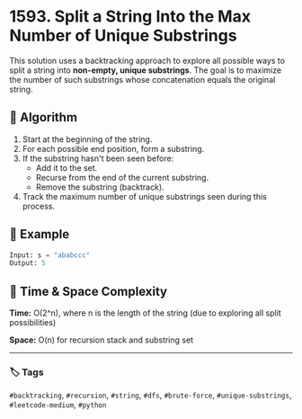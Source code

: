 # 1593. Split a String Into the Max Number of Unique Substrings

This solution uses a backtracking approach to explore all possible ways to split a string into **non-empty, unique substrings**. The goal is to maximize the number of such substrings whose concatenation equals the original string.

## 🧠 Algorithm

1. Start at the beginning of the string.
2. For each possible end position, form a substring.
3. If the substring hasn't been seen before:
   - Add it to the set.
   - Recurse from the end of the current substring.
   - Remove the substring (backtrack).
4. Track the maximum number of unique substrings seen during this process.

## 📌 Example

```python
Input: s = "ababccc"
Output: 5
```

## 🚀 Time & Space Complexity

**Time:** O(2^n), where n is the length of the string (due to exploring all split possibilities)

**Space:** O(n) for recursion stack and substring set

---

### 🏷️ Tags
`#backtracking`, `#recursion`, `#string`, `#dfs`, `#brute-force`, `#unique-substrings`, `#leetcode-medium`, `#python`
